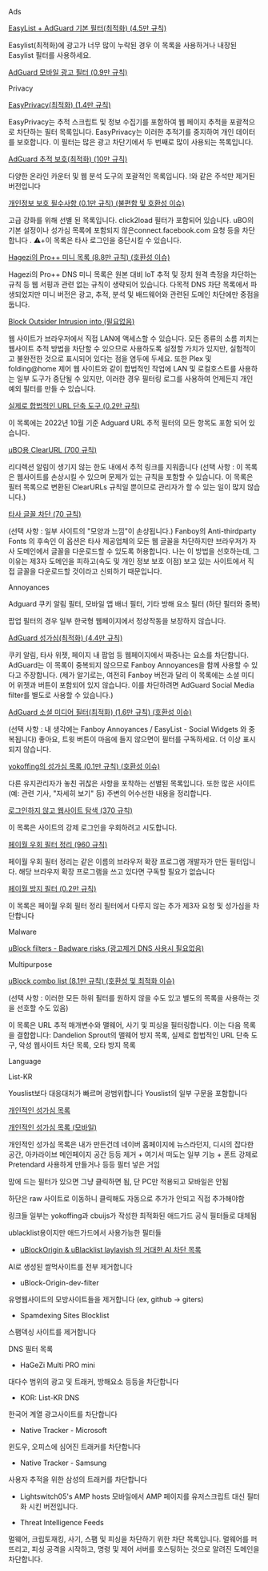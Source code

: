 Ads

[EasyList + AdGuard 기본 필터(최적화) (4.5만 규칙)](url)

Easylist(최적화)에 광고가 너무 많이 누락된 경우 이 목록을 사용하거나 내장된 Easylist 필터를 사용하세요.

[AdGuard 모바일 광고 필터 (0.9만 규칙)](url)


Privacy

[EasyPrivacy(최적화) (1.4만 규칙)](url)

EasyPrivacy는 추적 스크립트 및 정보 수집기를 포함하여 웹 페이지 추적을 포괄적으로 차단하는 필터 목록입니다. EasyPrivacy는 이러한 추적기를 중지하여 개인 데이터를 보호합니다. 이 필터는 많은 광고 차단기에서 두 번째로 많이 사용되는 목록입니다.

[AdGuard 추적 보호(최적화) (10만 규칙)](url)

다양한 온라인 카운터 및 웹 분석 도구의 포괄적인 목록입니다. !와 같은 주석만 제거된 버전입니다

[개인정보 보호 필수사항 (0.1만 규칙) (불편함 및 호환성 이슈)](url)

고급 강화를 위해 선별 된 목록입니다. click2load 필터가 포함되어 있습니다. uBO의 기본 설정이나 성가심 목록에 포함되지 않은connect.facebook.com 요청 등을 차단합니다 . ⚠+이 목록은 타사 로그인을 중단시킬 수 있습니다.

[Hagezi의 Pro++ 미니 목록 (8.8만 규칙) (호환성 이슈)](url)

Hagezi의 Pro++ DNS 미니 목록은 원본 대비 IoT 추적 및 장치 원격 측정을 차단하는 규칙 등 웹 서핑과 관련 없는 규칙이 생략되어 있습니다. 다목적 DNS 차단 목록에서 파생되었지만 미니 버전은 광고, 추적, 분석 및 배드웨어와 관련된 도메인 차단에만 중점을 둡니다.

[Block Outsider Intrusion into (필요없음)](url)

웹 사이트가 브라우저에서 직접 LAN에 액세스할 수 있습니다. 모든 종류의 소름 끼치는 웹사이트 추적 방법을 차단할 수 있으므로 사용하도록 설정할 가치가 있지만, 실험적이고 불완전한 것으로 표시되어 있다는 점을 염두에 두세요. 또한 Plex 및 folding@home 제어 웹 사이트와 같이 합법적인 작업에 LAN 및 로컬호스트를 사용하는 일부 도구가 중단될 수 있지만, 이러한 경우 필터링 로그를 사용하여 언제든지 개인 예외 필터를 만들 수 있습니다.

[실제로 합법적인 URL 단축 도구 (0.2만 규칙)](url)

이 목록에는 2022년 10월 기준 Adguard URL 추적 필터의 모든 항목도 포함 되어 있습니다.

[uBO용 ClearURL (700 규칙)](url)

리디렉션 알림이 생기지 않는 한도 내에서 추적 링크를 지워줍니다 (선택 사항 : 이 목록은 웹사이트를 손상시킬 수 있으며 문제가 있는 규칙을 포함할 수 있습니다. 이 목록은 필터 목록으로 변환된 ClearURLs 규칙일 뿐이므로 관리자가 할 수 있는 일이 많지 않습니다.)

[타사 글꼴 차단 (70 규칙)](url)

(선택 사항 : 일부 사이트의 "모양과 느낌"이 손상됩니다.) Fanboy의 Anti-thirdparty Fonts 의 후속인 이 옵션은 타사 제공업체의 모든 웹 글꼴을 차단하지만 브라우저가 자사 도메인에서 글꼴을 다운로드할 수 있도록 허용합니다. 나는 이 방법을 선호하는데, 그 이유는 제3자 도메인을 피하고(속도 및 개인 정보 보호 이점) 보고 있는 사이트에서 직접 글꼴을 다운로드할 것이라고 신뢰하기 때문입니다.


Annoyances

Adguard 쿠키 알림 필터, 모바일 앱 배너 필터, 기타 방해 요소 필터 (하단 필터와 중복)

팝업 필터의 경우 일부 한국형 웹페이지에서 정상작동을 보장하지 않습니다.

[AdGuard 성가심(최적화) (4.4만 규칙)](url)

쿠키 알림, 타사 위젯, 페이지 내 팝업 등 웹페이지에서 짜증나는 요소를 차단합니다. AdGuard는 이 목록이 중복되지 않으므로 Fanboy Annoyances을 함께 사용할 수 있다고 주장합니다. (제가 알기로는, 여전히 Fanboy 버전과 달리 이 목록에는 소셜 미디어 위젯과 버튼이 포함되어 있지 않습니다. 이를 차단하려면 AdGuard Social Media filter를 별도로 사용할 수 있습니다.)

[AdGuard 소셜 미디어 필터(최적화) (1.6만 규칙) (호환성 이슈)](url)

(선택 사항 : 내 생각에는 Fanboy Annoyances / EasyList - Social Widgets 와 중복됩니다) 좋아요, 트윗 버튼이 마음에 들지 않으면이 필터를 구독하세요. 더 이상 표시되지 않습니다.

[yokoffing의 성가심 목록 (0.1만 규칙) (호환성 이슈)](url)

다른 유지관리자가 놓친 귀찮은 사항을 포착하는 선별된 목록입니다. 또한 많은 사이트(예: 관련 기사, "자세히 보기" 등) 주변의 어수선한 내용을 정리합니다.

[로그인하지 않고 웹사이트 탐색 (370 규칙)](url)

이 목록은 사이트의 강제 로그인을 우회하려고 시도합니다.

[페이월 우회 필터 정리 (960 규칙)](url)

페이월 우회 필터 정리는 같은 이름의 브라우저 확장 프로그램 개발자가 만든 필터입니다. 해당 브라우저 확장 프로그램을 쓰고 있다면 구독할 필요가 없습니다

[페이월 방지 필터 (0.2만 규칙)](url)

이 목록은 페이월 우회 필터 정리 필터에서 다루지 않는 추가 제3자 요청 및 성가심을 차단합니다


Malware

[uBlock filters - Badware risks (광고제거 DNS 사용시 필요없음)](url)


Multipurpose

[uBlock combo list (8.1만 규칙) (호환성 및 최적화 이슈)](url)

(선택 사항 : 이러한 모든 하위 필터를 원하지 않을 수도 있고 별도의 목록을 사용하는 것을 선호할 수도 있음)

이 목록은 URL 추적 매개변수와 맬웨어, 사기 및 피싱을 필터링합니다. 이는 다음 목록을 결합합니다: Dandelion Sprout의 맬웨어 방지 목록, 실제로 합법적인 URL 단축 도구, 악성 웹사이트 차단 목록, 오타 방지 목록


Language

List-KR

Youslist보다 대응대처가 빠르며 광범위합니다 Youslist의 일부 구문을 포함합니다

[개인적인 성가심 목록](https://github.com/chaejm8645/bookmark/blob/main/folders/adguarddc01.md)

[개인적인 성가심 목록 (모바일)](https://github.com/chaejm8645/bookmark/blob/main/folders/adguarddc01m.md)



개인적인 성가심 목록은 내가 만든건데 네이버 홈페이지에 뉴스라던지, 디시의 잡다한 공간, 아카라이브 메인페이지 공간 등등 제거 + 여기서 떠도는 일부 기능 + 폰트 강제로 Pretendard 사용하게 만들거나 등등 필터 넣은 거임











맘에 드는 필터가 있으면 그냥 클릭하면 됨, 단 PC만 적용되고 모바일은 안됨

하단은 raw 사이트로 이동하니 클릭해도 자동으로 추가가 안되고 직접 추가해야함



링크들 일부는 yokoffing과 cbuijs가 작성한 최적화된 애드가드 공식 필터들로 대체됨















ublacklist용이지만 애드가드에서 사용가능한 필터들

- [uBlockOrigin & uBlacklist laylavish 의 거대한 AI 차단 목록]([url](https://github.com/chaejm8645/bookmark/blob/main/folders/adguarddc02.md))

AI로 생성된 쌀먹사이트를 전부 제거합니다

- uBlock-Origin-dev-filter

유명웹사이트의 모방사이트들을 제거합니다 (ex, github -> giters)

- Spamdexing Sites Blocklist

스팸덱싱 사이트를 제거합니다



DNS 필터 목록

- HaGeZi Multi PRO mini

대다수 범위의 광고 및 트래커, 방해요소 등등을 차단합니다

- KOR: List-KR DNS

한국어 계열 광고사이트를 차단합니다

- Native Tracker - Microsoft

윈도우, 오피스에 심어진 트래커를 차단합니다

- Native Tracker - Samsung

사용자 추적을 위한 삼성의 트래커를 차단합니다

- Lightswitch05's AMP hosts
모바일에서 AMP 페이지를 유저스크립트 대신 필터화 시킨 버전입니다.

- Threat Intelligence Feeds

멀웨어, 크립토재킹, 사기, 스팸 및 피싱을 차단하기 위한 차단 목록입니다. 멀웨어를 퍼뜨리고, 피싱 공격을 시작하고, 명령 및 제어 서버를 호스팅하는 것으로 알려진 도메인을 차단합니다.


